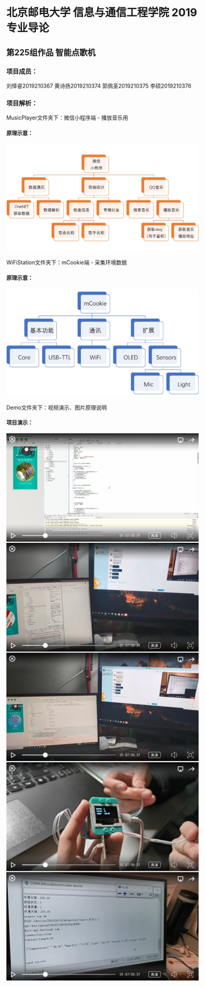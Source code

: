 # 北京邮电大学 信息与通信工程学院 2019专业导论

## 第225组作品 智能点歌机

### 项目成员：

刘怿睿2019210367 黄诗扬2019210374 郭佩圣2019210375 李硕2019210376

### 项目解析：

MusicPlayer文件夹下：微信小程序端 - 播放音乐用

#### 原理示意：

![微信小程序端 结构示意图](https://raw.githubusercontent.com/LYRbbding/Auto-Music-Player/master/Demo/wxapp.jpg)

WiFiStation文件夹下：mCookie端 - 采集环境数据

#### 原理示意：

![mCookie端 结构示意图](https://raw.githubusercontent.com/LYRbbding/Auto-Music-Player/master/Demo/mCookie.jpg)

Demo文件夹下：视频演示、图片原理说明

#### 项目演示：

[![Demo1](https://raw.githubusercontent.com/LYRbbding/Auto-Music-Player/master/Demo/Demo1.png)](https://v.qq.com/x/page/j3039gcx426.html)
[![Demo2](https://raw.githubusercontent.com/LYRbbding/Auto-Music-Player/master/Demo/Demo2.png)](https://v.qq.com/x/page/r3039jip8wc.html)
[![Demo3](https://raw.githubusercontent.com/LYRbbding/Auto-Music-Player/master/Demo/Demo3.png)](https://v.qq.com/x/page/d30396zqr0m.html)
[![Demo4](https://raw.githubusercontent.com/LYRbbding/Auto-Music-Player/master/Demo/Demo4.png)](https://v.qq.com/x/page/c3039qv3r3b.html)
[![Demo5](https://raw.githubusercontent.com/LYRbbding/Auto-Music-Player/master/Demo/Demo5.png)](https://v.qq.com/x/page/x3039ukxmab.html)

